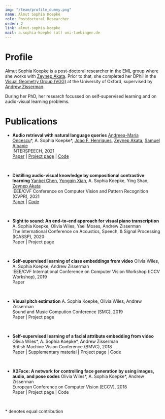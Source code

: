 ```yaml
---
img: "/team/profile_dummy.png"
name: Almut Sophia Koepke
role: Postdoctoral Researcher
order: 2
link: almut-sophia-koepke
mail: a.sophia-koepke (at) uni-tuebingen.de
---
```


# Profile
Almut Sophia Koepke is a post-doctoral researcher in the EML group where she works with [Zeynep Akata](https://www.eml-unitue.de/people/zeynep-akata). Prior to that, she completed her DPhil in the [Visual Geometry Group (VGG)](https://www.robots.ox.ac.uk/~vgg/) at the University of Oxford, supervised by [Andrew Zisserman](https://www.robots.ox.ac.uk/~az/).

During her PhD, her research focussed on self-supervised learning and on audio-visual learning problems.

# Publications

* **Audio retrieval with natural language queries**
[Andreea-Maria Oncescu](https://www.robots.ox.ac.uk/~oncescu/)\*, A. Sophia Koepke\*, [Joao F. Henriques](https://www.robots.ox.ac.uk/~joao/), [Zeynep Akata](https://www.eml-unitue.de/people/zeynep-akata), [Samuel Albanie](https://www.robots.ox.ac.uk/~albanie/)\
INTERSPEECH, 2021\
[Paper](https://arxiv.org/pdf/2105.02192.pdf) | [Project page](https://www.robots.ox.ac.uk/~vgg/research/audio-retrieval/) | [Code](https://github.com/oncescuandreea/audio-retrieval)

&nbsp;

* **Distilling audio-visual knowledge by compositional contrastive learning**
[Yanbei Chen](https://www.eml-unitue.de/people/yanbei-chen), [Yongqin Xian](https://www.eml-unitue.de/people/yongqin-xian), A. Sophia Koepke, Ying Shan, [Zeynep Akata](https://www.eml-unitue.de/people/zeynep-akata)\
IEEE/CVF Conference on Computer Vision and Pattern Recognition (CVPR), 2021\
[Paper](https://arxiv.org/abs/2104.10955) | [Code](https://github.com/yanbeic/CCL)

&nbsp;

* **Sight to sound: An end-to-end approach for visual piano transcription**
A. Sophia Koepke, Olivia Wiles, Yael Moses, Andrew Zisserman\
The International Conference on Acoustics, Speech, & Signal Processing (ICASSP), 2020\
Paper | Project page

&nbsp;

* **Self-supervised learning of class embeddings from video**
Olivia Wiles, A. Sophia Koepke, Andrew Zisserman\
IEEE/CVF International Conference on Computer Vision Workshop (ICCV Workshop), 2019\
Paper

&nbsp;

* **Visual pitch estimation**
A. Sophia Koepke, Olivia Wiles, Andrew Zisserman\
Sound and Music Compution Conference (SMC), 2019\
Paper | Project page

&nbsp;

* **Self-supervised learning of a facial attribute embedding from video**
Olivia Wiles\*, A. Sophia Koepke\*, Andrew Zisserman\
British Machine Vision Conference (BMVC), 2018\
Paper | Supplementary material | Project page | Code

&nbsp;

* **X2Face: A network for controlling face generation by using images, audio, and pose codes**
Olivia Wiles\*, A. Sophia Koepke\*, Andrew Zisserman\
European Conference on Computer Vision (ECCV), 2018\
Paper | Project page | Code

&nbsp;

\* denotes equal contribution
